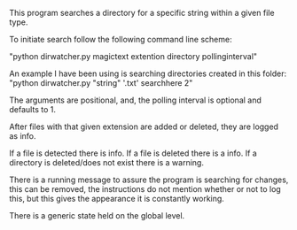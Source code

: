 This program searches a directory for a specific string within a given file type.

To initiate search follow the following command line scheme:

"python dirwatcher.py magictext extention directory pollinginterval"

An example I have been using is searching directories created in this folder: "python dirwatcher.py "string" '.txt' searchhere 2"

The arguments are positional, and, the polling interval is optional and defaults to 1.

After files with that given extension are added or deleted, they are logged as info.

If a file is detected there is info. If a file is deleted there is a info. If a directory is deleted/does not exist there is a warning.

There is a running message to assure the program is searching for changes, this can be removed, the instructions do not mention whether or not to log this, but this gives the appearance it is constantly working.

There is a generic state held on the global level.
